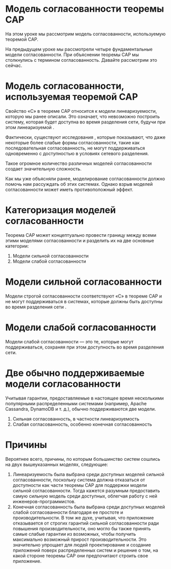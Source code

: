 # Модель согласованности теоремы CAP
На этом уроке мы рассмотрим модель согласованности, используемую теоремой CAP.

На предыдущем уроке мы рассмотрели четыре фундаментальные модели согласованности. При объяснении теоремы CAP мы столкнулись с термином согласованность. Давайте рассмотрим это сейчас.

# Модель согласованности, используемая теоремой CAP
Свойство «C» в теореме CAP относится к модели линеаризуемости, которую мы ранее описали. Это означает, что невозможно построить систему, которая будет доступна во время разделения сети, будучи при этом линеаризуемой .

Фактически, существуют исследования , которые показывают, что даже некоторые более слабые формы согласованности, такие как последовательная согласованность, не могут поддерживаться одновременно с доступностью в условиях сетевого разделения.

Такое огромное количество различных моделей согласованности создает значительную сложность.

Как мы уже объясняли ранее, моделирование согласованности должно помочь нам рассуждать об этих системах. Однако взрыв моделей согласованности может иметь противоположный эффект.

# Категоризация моделей согласованности
Теорема CAP может концептуально провести границу между всеми этими моделями согласованности и разделить их на две основные категории:

1) Модели сильной согласованности
2) Модели слабой согласованности
# Модели сильной согласованности
Модели строгой согласованности соответствуют «C» в теореме CAP и не могут поддерживаться в системах, которые должны быть доступны во время разделения сети .

# Модели слабой согласованности
Модели слабой согласованности — это те, которые могут поддерживаться, сохраняя при этом доступность во время разделения сети.

# Две обычно поддерживаемые модели согласованности
Учитывая гарантии, предоставляемые в настоящее время несколькими популярными распределенными системами (например, Apache Cassandra, DynamoDB и т. д.), обычно поддерживаются две модели.

1) Сильная согласованность, в частности линеаризуемость
2) Слабая согласованность, особенно конечная согласованность
# Причины
Вероятнее всего, причины, по которым большинство систем сошлись на двух вышеуказанных моделях, следующие:

1) Линеаризуемость была выбрана среди доступных моделей сильной согласованности, поскольку система должна отказаться от доступности как части теоремы CAP для поддержки модели сильной согласованности. Тогда кажется разумным предоставить самую сильную модель среди доступных, облегчая работу с ней инженеров-программистов.
2) Конечная согласованность была выбрана среди доступных моделей слабой согласованности благодаря ее простоте и производительности. В том же духе, учитывая, что приложение отказывается от строгих гарантий сильной согласованности ради повышения производительности, оно могло бы также принять самые слабые гарантии из возможных, чтобы получить максимально возможный прирост производительности. Это значительно упрощает для людей проектирование и создание приложений поверх распределенных систем и решение о том, на какой стороне теоремы CAP они предпочитают строить свое приложение.